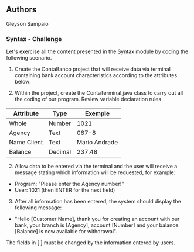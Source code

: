 
## Authors
Gleyson Sampaio
### Syntax - Challenge
Let's exercise all the content presented in the Syntax module by coding the following scenario.

1. Create the ContaBanco project that will receive data via terminal containing bank account characteristics according to the attributes below:

2. Within the project, create the ContaTerminal.java class to carry out all the coding of our program.
Review variable declaration rules

| Attribute   | Type    | Exemple       |
|-------------|---------|---------------|
| Whole       | Number  | 1021          |
| Agency      | Text    | 067-8         |
| Name Client | Text    | Mario Andrade | 
| Balance     | Decimal | 237.48        |

2. Allow data to be entered via the terminal and the user will receive a message stating which information will be requested, for example:
- Program: "Please enter the Agency number!"
- User: 1021 (then ENTER for the next field)

3. After all information has been entered, the system should display the following message:
- "Hello [Customer Name], thank you for creating an account with our bank, your branch is [Agency], account [Number] and your balance [Balance] is now available for withdrawal".

The fields in [ ] must be changed by the information entered by users.